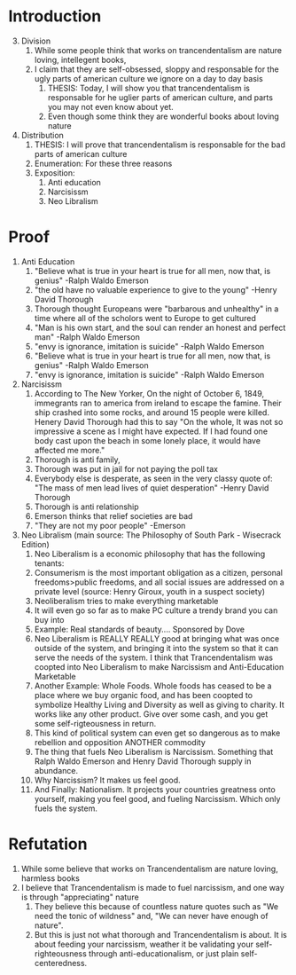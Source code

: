 # Introduction
3. Division
	1. While some people think that works on trancendentalism are nature loving, intellegent books,
	2. I claim that they are self-obsessed, sloppy and responsable for the ugly parts of american culture we ignore on a day to day basis
		1. THESIS: Today, I will show you that trancendentalism is responsable for he uglier parts of american culture, and parts you may not even know about yet.
		2. Even though some think they are wonderful books about loving nature
4. Distribution
	1. THESIS: I will prove that trancendentalism is responsable for the bad parts of american culture 
	2. Enumeration: For these three reasons
	3. Exposition: 
		1. Anti education
		2. Narcisissm
		3. Neo Libralism
# Proof
1. Anti Education
	1. "Believe what is true in your heart is true for all men, now that, is genius" -Ralph Waldo Emerson
	2. "the old have no valuable experience to give to the young" -Henry David Thorough
	3. Thorough thought Europeans were "barbarous and unhealthy" in a time where all of the scholors went to Europe to get cultured
	4. "Man is his own start, and the soul can render an honest and perfect man" -Ralph Waldo Emerson
	5. "envy is ignorance, imitation is suicide" -Ralph Waldo Emerson
	6. "Believe what is true in your heart is true for all men, now that, is genius" -Ralph Waldo Emerson
	7. "envy is ignorance, imitation is suicide" -Ralph Waldo Emerson
2. Narcisissm
	1. According to The New Yorker, On the night of October 6, 1849, immegrants ran to america from ireland to escape the famine. Their ship crashed into some rocks, and around 15 people were killed. Henery David Thorough had this to say "On the whole, It was not so impressive a scene as I might have expected. If I had found one body cast upon the beach in some lonely place, it would have affected me more."
	2. Thorough is anti family,
	3. Thorough was put in jail for not paying the poll tax
	4. Everybody else is desperate, as seen in the very classy quote of: "The mass of men lead lives of quiet desperation" -Henry David Thorough
	5. Thorough is anti relationship
	6. Emerson thinks that relief societies are bad
	7. "They are not my poor people" -Emerson
3. Neo Libralism (main source: The Philosophy of South Park - Wisecrack Edition)
	1. Neo Liberalism is a economic philosophy that has the following tenants:
	1. Consumerism is the most important obligation as a citizen, personal freedoms\>public freedoms, and all social issues are addressed on a private level (source: Henry Giroux, youth in a suspect society)
	2. Neoliberalism tries to make everything marketable
	3. It will even go so far as to make PC culture a trendy brand you can buy into
	4. Example: Real standards of beauty.... Sponsored by Dove
	5. Neo Liberalism is REALLY REALLY good at bringing what was once outside of the system, and bringing it into the system so that it can serve the needs of the system. I think that Trancendentalism was coopted into Neo Liberalism to make Narcissism and Anti-Education Marketable
	6. Another Example: Whole Foods. Whole foods has ceased to be a place where we buy organic food, and has been coopted to symbolize Healthy Living and Diversity as well as giving to charity. It works like any other product.  Give over some cash, and you get some self-rigteousness in return. 
	7. This kind of political system can even get so dangerous as to make rebellion and opposition ANOTHER commodity
	8. The thing that fuels Neo Liberalism is Narcissism. Something that Ralph Waldo Emerson and Henry David Thorough supply in abundance. 
	9. Why Narcissism? It makes us feel good.  
	10. And Finally: Nationalism. It projects your countries greatness onto yourself, making you feel good, and fueling Narcissism. Which only fuels the system. 

# Refutation 


1. While some believe that works on Trancendentalism are nature loving, harmless books
2. I believe that Trancendentalism is made to fuel narcissism, and one way is through "appreciating" nature
	1. They believe this because of countless nature quotes such as "We need the tonic of wildness" and, "We can never have enough of nature".
	2. But this is just not what thorough and Trancendentalism is about. It is about feeding your narcissism, weather it be validating your self-righteousness through anti-educationalism, or just plain self-centeredness. 
	
